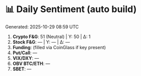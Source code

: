 # 📊 Daily Sentiment (auto build)
Generated: 2025-10-29 08:59 UTC

1) **Crypto F&G**: 51 (Neutral) | Y: 50 | Δ: 1
2) **Stock F&G**: — | Y: — | Δ: —
3) **Funding**: (filled via CoinGlass if key present)
4) **Put/Call**: —
5) **VIX/DXY**: —
6) **OBV BTC/ETH**: —
7) **SBET**: —
